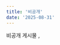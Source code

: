 ```yaml
---
title: '비공개'
date: '2025-08-31'
---
```


<!-- ---
title: '첫 번째 게시물'
date: '2025-08-31'
--- -->

비공개 게시물 ,

<!--
## 안녕하세요!

이것은 저의 첫 번째 블로그 게시물입니다.

정적 블로그가 성공적으로 만들어졌습니다.

이미지를 추가하는 방법은 다음과 같습니다.

![Svelte Logo](/images/01/svelte-logo.png)

`static/images` 폴더에 `svelte-logo.png`를 추가해야 이미지가 보입니다. -->
